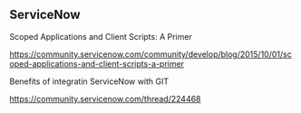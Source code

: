 ## ServiceNow

Scoped Applications and Client Scripts: A Primer

https://community.servicenow.com/community/develop/blog/2015/10/01/scoped-applications-and-client-scripts-a-primer

Benefits of integratin ServiceNow with GIT

https://community.servicenow.com/thread/224468
